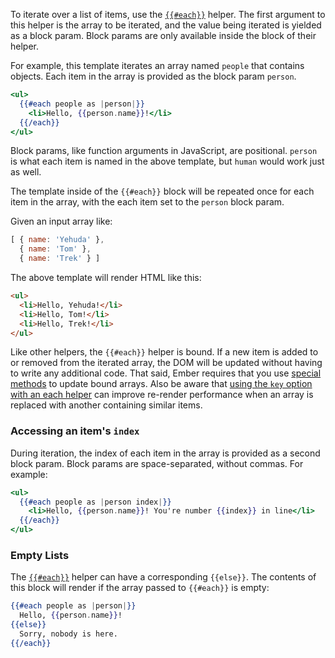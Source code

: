 To iterate over a list of items, use the [`{{#each}}`](http://emberjs.com/api/classes/Ember.Templates.helpers.html#method_each) helper. The first argument to this helper is the array to be iterated, and the value being iterated is yielded as a block param. Block params are only available inside the block of their helper.

For example, this template iterates an array named `people` that contains objects. Each item in the array is provided as the block param `person`.

```handlebars
<ul>
  {{#each people as |person|}}
    <li>Hello, {{person.name}}!</li>
  {{/each}}
</ul>
```

Block params, like function arguments in JavaScript, are positional. `person` is what each item is named in the above template, but `human` would work just as well.

The template inside of the `{{#each}}` block will be repeated once for each item in the array, with the each item set to the `person` block param.

Given an input array like:

```js
[ { name: 'Yehuda' },
  { name: 'Tom' },
  { name: 'Trek' } ]
```

The above template will render HTML like this:

```html
<ul>
  <li>Hello, Yehuda!</li>
  <li>Hello, Tom!</li>
  <li>Hello, Trek!</li>
</ul>
```

Like other helpers, the `{{#each}}` helper is bound. If a new item is added to or removed from the iterated array, the DOM will be updated without having to write any additional code. That said, Ember requires that you use [special methods](../../object-model/enumerables/#toc_use-of-observable-methods-and-properties) to update bound arrays. Also be aware that [using the `key` option with an each helper](http://emberjs.com/api/classes/Ember.Templates.helpers.html#toc_specifying-keys) can improve re-render performance when an array is replaced with another containing similar items.

### Accessing an item's `index`

During iteration, the index of each item in the array is provided as a second block param. Block params are space-separated, without commas. For example:

```handlebars
<ul>
  {{#each people as |person index|}}
    <li>Hello, {{person.name}}! You're number {{index}} in line</li>
  {{/each}}
</ul>
```

### Empty Lists

The [`{{#each}}`](http://emberjs.com/api/classes/Ember.Templates.helpers.html#method_each) helper can have a corresponding `{{else}}`. The contents of this block will render if the array passed to `{{#each}}` is empty:

```handlebars
{{#each people as |person|}}
  Hello, {{person.name}}!
{{else}}
  Sorry, nobody is here.
{{/each}}
```

